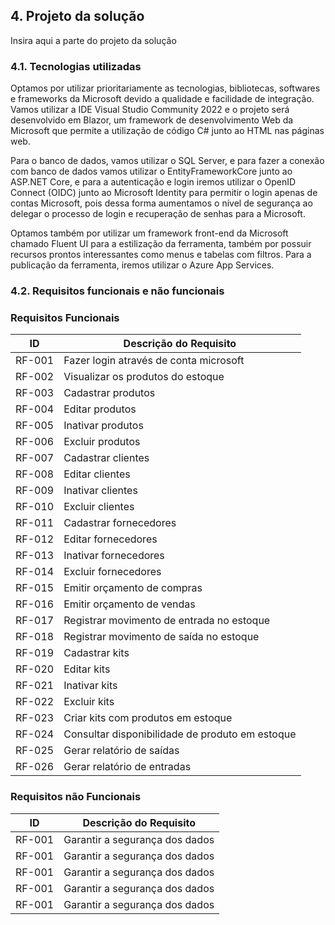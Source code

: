 ## 4. Projeto da solução
Insira aqui a parte do projeto da solução


### 4.1. Tecnologias utilizadas
Optamos por utilizar prioritariamente as tecnologias, bibliotecas, softwares e frameworks da Microsoft devido a qualidade e facilidade de integração. Vamos utilizar a IDE Visual Studio Community 2022 e o projeto será desenvolvido em Blazor, um framework de desenvolvimento Web da Microsoft que permite a utilização de código C# junto ao HTML nas páginas web.  

Para o banco de dados, vamos utilizar o SQL Server, e para fazer a conexão com banco de dados vamos utilizar o EntityFrameworkCore junto ao ASP.NET Core, e para a autenticação e login iremos utilizar o OpenID Connect (OIDC) junto ao Microsoft Identity para permitir o login apenas de contas Microsoft, pois dessa forma aumentamos o nível de segurança ao delegar o processo de login e recuperação de senhas para a Microsoft.  

Optamos também por utilizar um framework front-end da Microsoft chamado Fluent UI para a estilização da ferramenta,  também por possuir recursos prontos interessantes como menus e tabelas com filtros. Para a publicação da ferramenta, iremos utilizar o Azure App Services.  

### 4.2. Requisitos funcionais e não funcionais
### Requisitos Funcionais
|  ID	|  Descrição do Requisito	|
|  ---  |  ---  |
|  RF-001  |  Fazer login através de conta microsoft  |
|  RF-002  |  Visualizar os produtos do estoque  |
|  RF-003  |  Cadastrar produtos  |
|  RF-004  |  Editar produtos  |
|  RF-005  |  Inativar produtos  |
|  RF-006  |  Excluir produtos  |
|  RF-007  |  Cadastrar clientes  |
|  RF-008  |  Editar clientes  |
|  RF-009  |  Inativar clientes  |
|  RF-010  |  Excluir clientes  |
|  RF-011  |  Cadastrar fornecedores  |
|  RF-012  |  Editar fornecedores  |
|  RF-013  |  Inativar fornecedores  |
|  RF-014  |  Excluir fornecedores  |
|  RF-015  |  Emitir orçamento de compras  |
|  RF-016  |  Emitir orçamento de vendas  |
|  RF-017  |  Registrar movimento de entrada no estoque  |
|  RF-018  |  Registrar movimento de saída no estoque  |
|  RF-019  |  Cadastrar kits  |
|  RF-020  |  Editar kits  |
|  RF-021  |  Inativar kits  |
|  RF-022  |  Excluir kits  |
|  RF-023  |  Criar kits com produtos em estoque  |
|  RF-024  |  Consultar disponibilidade de produto em estoque  |
|  RF-025  |  Gerar relatório de saídas  |
|  RF-026  |  Gerar relatório de entradas  |

### Requisitos não Funcionais
|  ID	|  Descrição do Requisito	|
|  ---  |  ---  |
|  RF-001  |  Garantir a segurança dos dados  |
|  RF-001  |  Garantir a segurança dos dados  |
|  RF-001  |  Garantir a segurança dos dados  |
|  RF-001  |  Garantir a segurança dos dados  |
|  RF-001  |  Garantir a segurança dos dados  |
